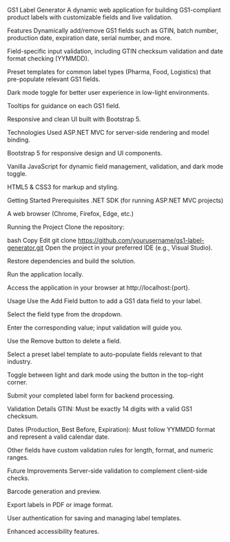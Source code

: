 GS1 Label Generator
A dynamic web application for building GS1-compliant product labels with customizable fields and live validation.

Features
Dynamically add/remove GS1 fields such as GTIN, batch number, production date, expiration date, serial number, and more.

Field-specific input validation, including GTIN checksum validation and date format checking (YYMMDD).

Preset templates for common label types (Pharma, Food, Logistics) that pre-populate relevant GS1 fields.

Dark mode toggle for better user experience in low-light environments.

Tooltips for guidance on each GS1 field.

Responsive and clean UI built with Bootstrap 5.

Technologies Used
ASP.NET MVC for server-side rendering and model binding.

Bootstrap 5 for responsive design and UI components.

Vanilla JavaScript for dynamic field management, validation, and dark mode toggle.

HTML5 & CSS3 for markup and styling.

Getting Started
Prerequisites
.NET SDK (for running ASP.NET MVC projects)

A web browser (Chrome, Firefox, Edge, etc.)

Running the Project
Clone the repository:

bash
Copy
Edit
git clone https://github.com/yourusername/gs1-label-generator.git
Open the project in your preferred IDE (e.g., Visual Studio).

Restore dependencies and build the solution.

Run the application locally.

Access the application in your browser at http://localhost:{port}.

Usage
Use the Add Field button to add a GS1 data field to your label.

Select the field type from the dropdown.

Enter the corresponding value; input validation will guide you.

Use the Remove button to delete a field.

Select a preset label template to auto-populate fields relevant to that industry.

Toggle between light and dark mode using the button in the top-right corner.

Submit your completed label form for backend processing.

Validation Details
GTIN: Must be exactly 14 digits with a valid GS1 checksum.

Dates (Production, Best Before, Expiration): Must follow YYMMDD format and represent a valid calendar date.

Other fields have custom validation rules for length, format, and numeric ranges.

Future Improvements
Server-side validation to complement client-side checks.

Barcode generation and preview.

Export labels in PDF or image format.

User authentication for saving and managing label templates.

Enhanced accessibility features.
